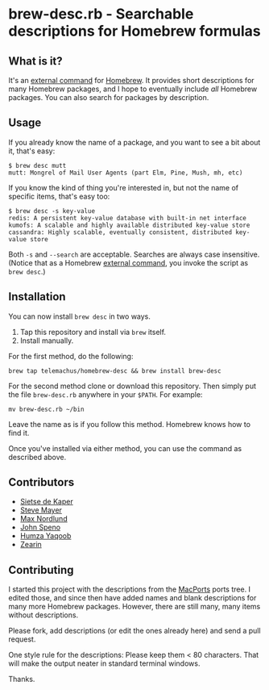 # brew-desc.rb - Searchable descriptions for Homebrew formulas

## What is it?

It's an [external
command](https://github.com/mxcl/homebrew/wiki/External-Commands) for
[Homebrew](https://github.com/mxcl/homebrew). It provides short
descriptions for many Homebrew packages, and I hope to eventually include
*all* Homebrew packages. You can also search for packages by description.

## Usage

If you already know the name of a package, and you want to see a bit about
it, that's easy:

    $ brew desc mutt
    mutt: Mongrel of Mail User Agents (part Elm, Pine, Mush, mh, etc)

If you know the kind of thing you're interested in, but not the name of
specific items, that's easy too:

    $ brew desc -s key-value
    redis: A persistent key-value database with built-in net interface
    kumofs: A scalable and highly available distributed key-value store
    cassandra: Highly scalable, eventually consistent, distributed key-value store

Both `-s` and `--search` are acceptable. Searches are always case
insensitive. (Notice that as a Homebrew [external
command](https://github.com/mxcl/homebrew/wiki/External-Commands), you
invoke the script as `brew desc`.)

## Installation

You can now install `brew desc` in two ways.

1. Tap this repository and install via `brew` itself.
1. Install manually.

For the first method, do the following:

    brew tap telemachus/homebrew-desc && brew install brew-desc

For the second method clone or download this repository. Then simply put
the file `brew-desc.rb` anywhere in your `$PATH`. For example:

    mv brew-desc.rb ~/bin

Leave the name as is if you follow this method. Homebrew knows how to find
it.

Once you've installed via either method, you can use the command as
described above.

## Contributors

+ [Sietse de Kaper](https://github.com/targeter)
+ [Steve Mayer](https://github.com/mayersj1)
+ [Max Nordlund](https://github.com/maxnordlund)
+ [John Speno](https://github.com/JohnSpeno)
+ [Humza Yaqoob](https://github.com/secondplanet)
+ [Zearin](https://github.com/Zearin)

## Contributing

I started this project with the descriptions from the
[MacPorts](http://www.macports.org/) ports tree. I edited those, and since
then have added names and blank descriptions for many more Homebrew
packages. However, there are still many, many items without descriptions.

Please fork, add descriptions (or edit the ones already here) and send
a pull request.

One style rule for the descriptions: Please keep them &lt; 80 characters.
That will make the output neater in standard terminal windows.

Thanks.
